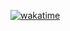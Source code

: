 [![wakatime](https://wakatime.com/badge/github/Akshay-Arjun/My-Blog.svg)](https://wakatime.com/badge/github/Akshay-Arjun/My-Blog)

